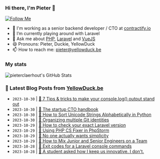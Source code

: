 ### Hi there, I'm Pieter 👋  
[![Follow Me](https://img.shields.io/github/followers/pieterclaerhout?label=Follow&style=social)](https://github.com/pieterclaerhout)

- 🏢 I'm working as a senior backend developer / CTO at [contractify.io](https://contractify.io)
- 🌱 I’m currently playing around with Laravel
- 💬 Ask me about [PHP](https://php.net), [Laravel](http://laravel.com) and [VueJS](https://vuejs.org)
- 😄 Pronouns: Pieter, Duckie, YellowDuck
- 📫 How to reach me: pieter@yellowduck.be

### My stats

![pieterclaerhout's GitHub Stats](https://github-readme-stats.vercel.app/api?username=pieterclaerhout&show_icons=true&count_private=true&line_height=40)

### 📩 Latest Blog Posts from [YellowDuck.be](https://www.yellowduck.be/)
<!-- BLOG-POST-LIST:START -->
- `2023-10-30` | [🐥 7 Tips &amp; tricks to make your console.log&lpar;&rpar; output stand out](https://www.yellowduck.be/posts/7-tips-and-tricks-to-make-your-console-log-output-stand-out)  
- `2023-10-30` | [🔗 The startup CTO handbook](https://www.yellowduck.be/posts/the-startup-cto-handbook)  
- `2023-10-30` | [🔗 How to Sort Unicode Strings Alphabetically in Python](https://www.yellowduck.be/posts/how-to-sort-unicode-strings-alphabetically-in-python)  
- `2023-10-30` | [🔗 Organizing multiple Git identities](https://www.yellowduck.be/posts/organizing-multiple-git-identities)  
- `2023-10-29` | [🐥 How to check your exact Laravel version](https://www.yellowduck.be/posts/how-to-check-your-exact-laravel-version)  
- `2023-10-29` | [🔗 Using PHP CS Fixer in PhpStorm](https://www.yellowduck.be/posts/using-php-cs-fixer-in-phpstorm)  
- `2023-10-29` | [🔗 No one actually wants simplicity](https://www.yellowduck.be/posts/no-one-actually-wants-simplicity)  
- `2023-10-29` | [🔗 How to Mix Junior and Senior Engineers on a Team](https://www.yellowduck.be/posts/how-to-mix-junior-and-senior-engineers-on-a-team)  
- `2023-10-28` | [🐥 Exit codes for a Laravel console commands](https://www.yellowduck.be/posts/exit-codes-for-a-laravel-console-commands)  
- `2023-10-28` | [🔗 A student asked how I keep us innovative. I don&#39;t.](https://www.yellowduck.be/posts/a-student-asked-how-i-keep-us-innovative-i-dont)  

<!-- BLOG-POST-LIST:END -->
